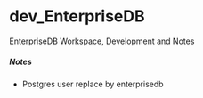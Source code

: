 # dev_EnterpriseDB
EnterpriseDB Workspace, Development and Notes

##### Notes
- Postgres user replace by enterprisedb 

